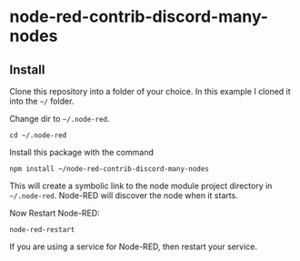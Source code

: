 # node-red-contrib-discord-many-nodes

## Install

Clone this repository into a folder of your choice. In this example I cloned it into the `~/` folder.

Change dir to `~/.node-red`.

```
cd ~/.node-red
```

Install this package with the command

```
npm install ~/node-red-contrib-discord-many-nodes
```

This will create a symbolic link to the node module project directory in `~/.node-red`. Node-RED will discover the node when it starts.

Now Restart Node-RED:

```
node-red-restart
```

If you are using a service for Node-RED, then restart your service.